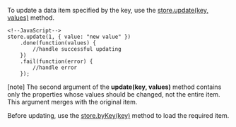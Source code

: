 To update a data item specified by the key, use the [store.update(key, values)](/Documentation/ApiReference/Data_Layer/CustomStore/Methods/#updatekey_values) method.

    <!--JavaScript-->
    store.update(1, { value: "new value" })
        .done(function(values) {
            //handle successful updating
        })
        .fail(function(error) {
            //handle error
        });

[note] The second argument of the **update(key, values)** method contains only the properties whose values should be changed, not the entire item. This argument merges with the original item.

Before updating, use the [store.byKey(key)](/Documentation/ApiReference/Data_Layer/CustomStore/Methods/#byKeykey_extraOptions) method to load the required item.
